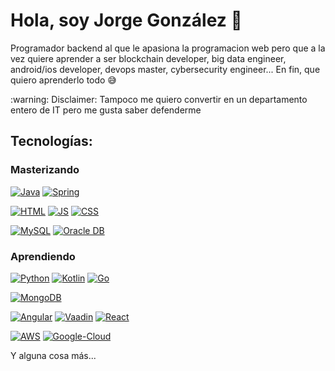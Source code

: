 # Hola, soy Jorge González 👋

Programador backend al que le apasiona la programacion web pero que a la vez quiere aprender a ser blockchain developer, big data engineer, android/ios developer, devops master, cybersecurity engineer... En fin, que quiero aprenderlo todo  😅
<p>
:warning: Disclaimer: Tampoco me quiero convertir en un departamento entero de IT pero me gusta saber defenderme


## Tecnologías:

### Masterizando
[![Java](https://img.shields.io/badge/Java-F77800?style=for-the-badge&logo=oracle&logoColor=white&labelColor=101010)]()
[![Spring](https://img.shields.io/badge/Spring-2CC40A?style=for-the-badge&logo=spring&logoColor=white&labelColor=101010)]()

[![HTML](https://img.shields.io/badge/Html-F77800?style=for-the-badge&logo=html5&logoColor=white&labelColor=101010)]()
[![JS](https://img.shields.io/badge/Javascript-FFF300?style=for-the-badge&logo=javascript&logoColor=white&labelColor=101010)]()
[![CSS](https://img.shields.io/badge/Css-1C6CE0?style=for-the-badge&logo=css3&logoColor=white&labelColor=101010)]()

[![MySQL](https://img.shields.io/badge/MySQL-FFFFFF?style=for-the-badge&logo=mysql&logoColor=white&labelColor=101010)]()
[![Oracle DB](https://img.shields.io/badge/OracleDB-FF0000?style=for-the-badge&logo=oracle&logoColor=white&labelColor=101010)]()

### Aprendiendo
[![Python](https://img.shields.io/badge/Python-yellow?style=for-the-badge&logo=python&logoColor=white&labelColor=101010)]()
[![Kotlin](https://img.shields.io/badge/Kotlin-6C0094?style=for-the-badge&logo=kotlin&logoColor=white&labelColor=101010)]()
[![Go](https://img.shields.io/badge/Go-00B9A9?style=for-the-badge&logo=Go&logoColor=white&labelColor=101010)]()
  
[![MongoDB](https://img.shields.io/badge/MongoDB-47A248?style=for-the-badge&logo=mongodb&logoColor=white&labelColor=101010)]()
  
[![Angular](https://img.shields.io/badge/Angular-C80000?style=for-the-badge&logo=angular&logoColor=white&labelColor=101010)]()
[![Vaadin](https://img.shields.io/badge/Vaadin-0036FF?style=for-the-badge&logo=Vaadin&logoColor=white&labelColor=101010)]()
[![React](https://img.shields.io/badge/React-02ACC3?style=for-the-badge&logo=React&logoColor=white&labelColor=101010)]()

[![AWS](https://img.shields.io/badge/AWS-232F3E?style=for-the-badge&logo=amazon-aws&logoColor=white&labelColor=101010)]()
[![Google-Cloud](https://img.shields.io/badge/Google_Cloud-0013FF?style=for-the-badge&logo=google-cloud&logoColor=white&labelColor=101010)]()


Y alguna cosa más...
